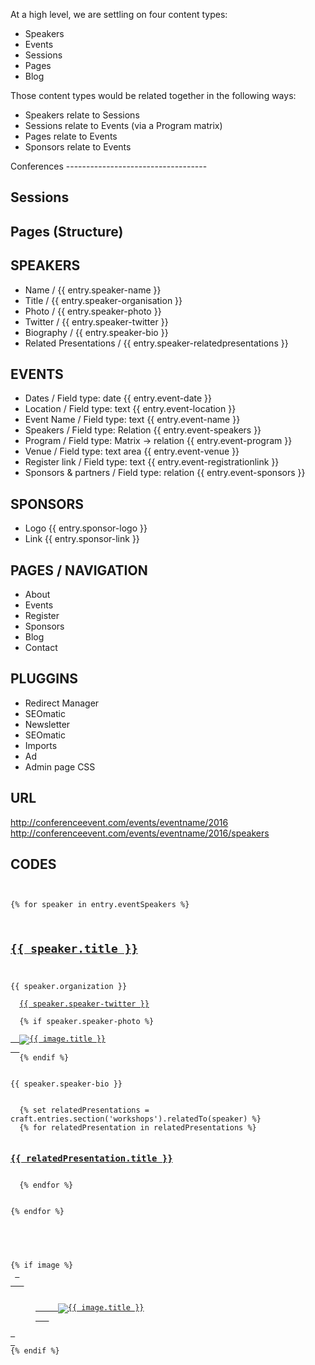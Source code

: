 
At a high level, we are settling on four content types:
<ul>
<li>Speakers</li>
<li>Events</li>
<li>Sessions</li>
<li>Pages</li>
<li>Blog</li>
</ul>
Those content types would be related together in the following ways:
<ul>
<li>Speakers relate to Sessions</li>
<li>Sessions relate to Events (via a Program matrix)</li>
<li>Pages relate to Events</li>
<li>Sponsors relate to Events</li>
</ul>
Conferences
-----------------------------------





Sessions
-----------------------------------






Pages (Structure)
-----------------------------------






SPEAKERS
-----------------------------------
<ul>
<li>Name              / {{ entry.speaker-name }}</li>
<li>Title             / {{ entry.speaker-organisation }}</li>
<li>Photo             / {{ entry.speaker-photo }}</li>
<li>Twitter           / {{ entry.speaker-twitter }}</li>
<li>Biography           / {{ entry.speaker-bio }}</li>
<li>Related Presentations   / {{ entry.speaker-relatedpresentations }}</li>
</ul>


EVENTS
-----------------------------------
<ul>
<li>Dates / Field type: date              {{ entry.event-date }}</li>
<li>Location / Field type: text           {{ entry.event-location }}</li>
<li>Event Name / Field type: text         {{ entry.event-name }}</li>
<li>Speakers / Field type: Relation           {{ entry.event-speakers }}</li>
<li>Program / Field type: Matrix -> relation           {{ entry.event-program }}</li>
<li>Venue / Field type: text area              {{ entry.event-venue }}</li>
<li>Register link / Field type: text {{ entry.event-registrationlink }}</li>
<li>Sponsors & partners / Field type: relation {{ entry.event-sponsors }}</li>
</ul>

SPONSORS
-----------------------------------
<ul>
<li>Logo {{ entry.sponsor-logo }}</li>
<li>Link {{ entry.sponsor-link }} </li>
</ul>


PAGES / NAVIGATION
-----------------------------------
<ul>
<li>About</li>
<li>Events </li>
<li>Register </li>
<li>Sponsors </li>
<li>Blog </li>
<li>Contact </li>
</ul>





PLUGGINS
-----------------------------------
<ul>
<li>Redirect Manager</li>
<li>SEOmatic </li>
<li>Newsletter </li>
<li>SEOmatic </li>
<li>Imports </li>
<li>Ad </li>
<li>Admin page CSS </li>
</ul>


URL
---------------

http://conferenceevent.com/events/eventname/2016
http://conferenceevent.com/events/eventname/2016/speakers



CODES
-----------------------------------

<pre>
<code>

{% for speaker in entry.eventSpeakers %}
  
  <h2><a class="speaker-title" href="{{ speaker.url }}">{{ speaker.title }}</a></h2>
  <div>{{ speaker.organization }}</div>
  <a class="speaker-twittwe" href="{{ speaker.speaker-twitter }}">{{ speaker.speaker-twitter }}</a>
  
  {% if speaker.speaker-photo %}
  <a class="speaker-photo" href="{{ speaker.url }}">
  <img src="{{ image.getUrl('small') }}" alt="{{ image.title }}" >
  </a>
  {% endif %}
  
  <div>{{ speaker.speaker-bio }}</div>

  {% set relatedPresentations = craft.entries.section('workshops').relatedTo(speaker) %}
  {% for relatedPresentation in relatedPresentations %}
  <h3><a class="program-title" href="{{ relatedPresentation.url }}">{{ relatedPresentation.title }}</a></h3>
  {% endfor %}


{% endfor %}

</code>
</pre>



<pre>
<code>

{% if image %}
 <a class="pull-right" href="{{ url }}"> 
   <figure class="placeholder">
     <img src="{{ image.getUrl('small') }}" alt="{{ image.title }}" >
   </figure> 
 </a>
{% endif %}

</code>
</pre>

